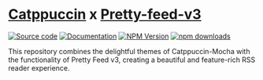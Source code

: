 # [Catppuccin](https://github.com/catppuccin/catppuccin) x [Pretty-feed-v3](https://github.com/genmon/aboutfeeds/blob/main/tools/pretty-feed-v3.xsl)

[![Source code](https://img.shields.io/badge/Source%20code-211F1F?style=flat\&logo=github\&labelColor=211F1F)](https://github.com/stephansama/packages/tree/main/packages/catppuccin-rss)
[![Documentation](https://img.shields.io/badge/Documentation-211F1F?style=flat\&logo=Wikibooks\&labelColor=211F1F)](https://packages.stephansama.info/modules/_stephansama_catppuccin-rss)
[![NPM Version](https://img.shields.io/npm/v/%40stephansama%2Fremark-asciinema?logo=npm\&logoColor=red\&color=211F1F\&labelColor=211F1F)](https://www.npmjs.com/package/@stephansama/remark-asciinema)
[![npm downloads](https://img.shields.io/npm/dw/@stephansama/catppuccin-rss?labelColor=211F1F)](https://www.npmjs.com/package/@stephansama/catppuccin-rss)

This repository combines the delightful themes of Catppuccin-Mocha
with the functionality of Pretty Feed v3,
creating a beautiful and feature-rich RSS reader experience.
